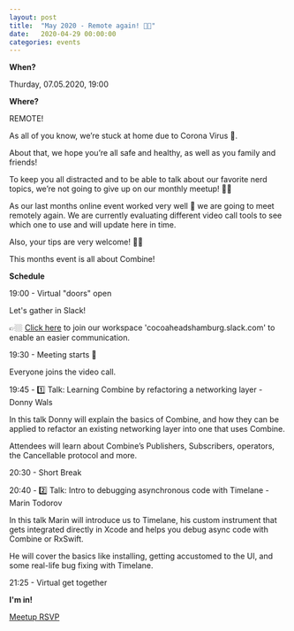```yaml
---
layout: post
title:  "May 2020 - Remote again! 💪🏼"
date:   2020-04-29 00:00:00
categories: events
---
```


**When?**

Thurday, 07.05.2020, 19:00

**Where?**

REMOTE!

As all of you know, we’re stuck at home due to Corona Virus 🦠.

About that, we hope you’re all safe and healthy, as well as you family and friends!

To keep you all distracted and to be able to talk about our favorite nerd topics, we’re not going to give up on our monthly meetup! 💪🏼

As our last months online event worked very well 🎉 we are going to meet remotely again. We are currently evaluating different video call tools to see which one to use and will update here in time.

Also, your tips are very welcome! 🙏🏼

This months event is all about Combine!

**Schedule**

19:00 - Virtual "doors" open

Let's gather in Slack!

👉🏼 [Click here](https://slack.cocoaheads.hamburg) to join our workspace 'cocoaheadshamburg.slack.com' to enable an easier communication.

19:30 - Meeting starts 🎉

Everyone joins the video call.

19:45 - 1️⃣ Talk: Learning Combine by refactoring a networking layer - Donny Wals

In this talk Donny will explain the basics of Combine, and how they can be applied to refactor an existing networking layer into one that uses Combine. 

Attendees will learn about Combine’s Publishers, Subscribers, operators, the Cancellable protocol and more.

20:30 - Short Break

20:40 - 2️⃣ Talk: Intro to debugging asynchronous code with Timelane - Marin Todorov

In this talk Marin will introduce us to Timelane, his custom instrument that gets integrated directly in Xcode and helps you debug async code with Combine or RxSwift. 

He will cover the basics like installing, getting accustomed to the UI, and some real-life bug fixing with Timelane.

21:25 - Virtual get together

**I'm in!**

[Meetup RSVP](https://www.meetup.com/CocoaHeads-Hamburg/events/zkldgrybchbkb/)

